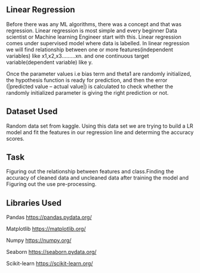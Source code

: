 
##  Linear Regression

Before there was any ML algorithms, there was a concept and that was regression. Linear regression is most simple and every beginner Data scientist or Machine learning Engineer start with this. Linear regression comes under supervised model where data is labelled. In linear regression we will find relationship between one or more features(independent variables) like x1,x2,x3………xn. and one continuous target variable(dependent variable) like y.

Once the parameter values i.e bias term and theta1 are randomly initialized, the hypothesis function is ready for prediction, and then the error (|predicted value – actual value|) is calculated to check whether the randomly initialized parameter is giving the right prediction or not.
##  Dataset Used

Random data set from kaggle. Using this data set we are trying to build a LR model and fit the features in our regression line and determing the accuracy scores.
##  Task

Figuring out the relationship between features and class.Finding the accuracy of cleaned data and uncleaned data after training the model and Figuring out the use pre-processing.
##  Libraries Used

Pandas https://pandas.pydata.org/

Matplotlib https://matplotlib.org/

Numpy https://numpy.org/

Seaborn https://seaborn.pydata.org/

Scikit-learn https://scikit-learn.org/